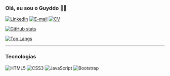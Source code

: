 ### Olá, eu sou o Guyddo 👨‍💻

[![LinkedIn](https://img.shields.io/badge/LinkedIn-0077B5?style=for-the-badge&logo=linkedin&logoColor=white)](https://www.linkedin.com/in/guyddogl)
[![E-mail](https://img.shields.io/badge/Email-D14836?style=for-the-badge&logo=gmail&logoColor=white)](mailto:guyddogl@gmail.com)
[![CV](https://img.shields.io/badge/CV-172B4D?style=for-the-badge&logo=Opsgenie&logoColor=white)](https://www.guyddogl.com/cv)


[![GitHub stats](https://github-readme-stats.vercel.app/api?username=guyddogl&show_icons=true&theme=dracula&title_color=79dafa)](https://github.com/guyddogl/github-readme-stats)

[![Top Langs](https://github-readme-stats.vercel.app/api/top-langs/?username=guyddogl&layout=compact&theme=dracula&title_color=79dafa)](https://github.com/guyddogl/github-readme-stats)

<hr/>

### Tecnologias

<div style="display: inline_block">
  <img align="center" alt="HTML5" src="https://img.shields.io/badge/HTML5-E34F26?style=for-the-badge&logo=html5&logoColor=white" />
  <img align="center" alt="CSS3" src="https://img.shields.io/badge/CSS3-1572B6?style=for-the-badge&logo=css3&logoColor=white" />
  <img align="center" alt="JavaScript" src="https://img.shields.io/badge/JavaScript-F7DF1E?style=for-the-badge&logo=javascript&logoColor=black" />
  <img align="center" alt="Bootstrap" src="https://img.shields.io/badge/Bootstrap-563D7C?style=for-the-badge&logo=bootstrap&logoColor=white" />
</div>
